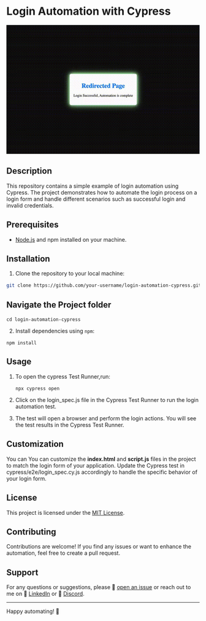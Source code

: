# Login Automation with Cypress

![Login Automation with Cypress](./asset/log_in.gif)

## Description

This repository contains a simple example of login automation using Cypress. The project demonstrates how to automate the login process on a login form and handle different scenarios such as successful login and invalid credentials.

## Prerequisites

- [Node.js](https://nodejs.org) and npm installed on your machine.

## Installation

1. Clone the repository to your local machine:

```bash
git clone https://github.com/your-username/login-automation-cypress.git
```

## Navigate the Project folder

```
cd login-automation-cypress
```
2. Install dependencies using `npm`:
```
npm install
```
## Usage
1. To open the cypress Test Runner,run:
   ```
   npx cypress open
   ```
  1. Click on the login_spec.js file in the Cypress Test Runner to run the login automation test.

3. The test will open a browser and perform the login actions. You will see the test results in the Cypress Test Runner.

## Customization
You can You can customize the **index.html** and **script.js** files in the project to match the login form of your application. Update the Cypress test in cypress/e2e/login_spec.cy.js accordingly to handle the specific behavior of your login form.

## License
This project is licensed under the [MIT License](LICENSE).

## Contributing

Contributions are welcome! If you find any issues or want to enhance the automation, feel free to create a pull request.


## Support

For any questions or suggestions, please :email: [open an issue](https://github.com/JubairRahman/cypress-gist-downloader/issues) or reach out to me on :briefcase: [LinkedIn](https://www.linkedin.com/in/jubair-rahman0/) or :speech_balloon: [Discord](https://discord.com/channels/1102626546142957679/1102626547262820374).


---

Happy automating! 🚀
